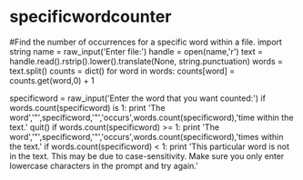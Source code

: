 # specificwordcounter
#Find the number of occurrences for a specific word within a file.
import string
name = raw_input('Enter file:')
handle = open(name,'r')
text = handle.read().rstrip().lower().translate(None, string.punctuation)
words = text.split()
counts = dict()
for word in words:
	counts[word] = counts.get(word,0) + 1

specificword = raw_input('Enter the word that you want counted:')
if words.count(specificword) is 1:
	print 'The word','"',specificword,'"','occurs',words.count(specificword),'time within the text.'
	quit()
if words.count(specificword) >= 1:
	print 'The word','"',specificword,'"','occurs',words.count(specificword),'times within the text.'
if words.count(specificword) < 1:
	print 'This particular word is not in the text. This may be due to case-sensitivity. Make sure you only enter lowercase characters in the prompt and try again.'
